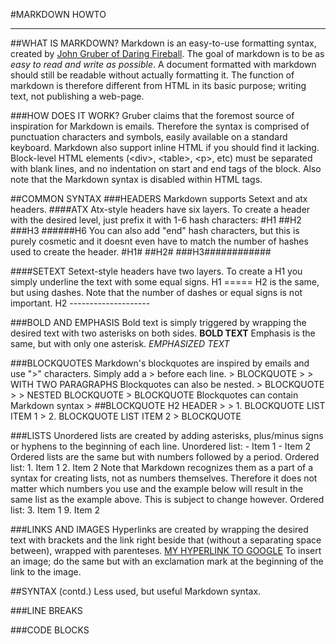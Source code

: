 #MARKDOWN HOWTO
***
##WHAT IS MARKDOWN?
Markdown is an easy-to-use formatting syntax, created by [John Gruber of Daring Fireball](http://daringfireball.net/projects/markdown/syntax).
The goal of markdown is to be as *easy to read and write as possible*. A document formatted with
markdown should still be readable without actually formatting it. The function of markdown is
therefore different from HTML in its basic purpose; writing text, not publishing a web-page.

###HOW DOES IT WORK?
Gruber claims that the foremost source of inspiration for Markdown is emails. Therefore the syntax
is comprised of punctuation characters and symbols, easily available on a standard keyboard.
Markdown also support inline HTML if you should find it lacking. Block-level HTML elements (\<div>,
\<table>, \<p>, etc) must be separated with blank lines, and no indentation on start and end tags
of the block. Also note that the Markdown syntax is disabled within HTML tags.

##COMMON SYNTAX
###HEADERS
Markdown supports Setext and atx headers.
####ATX
Atx-style headers have six layers. To create a header with the desired level, just prefix it with 
1-6 hash characters:
	#H1
	##H2
	###H3
	######H6
You can also add "end" hash characters, but this is purely cosmetic and it doesnt even have to
match the number of hashes used to create the header.
	#H1#
	##H2#
	###H3############

####SETEXT
Setext-style headers have two layers. To create a H1 you simply underline the text with
some equal signs.
	H1
	=====
H2 is the same, but using dashes. Note that the number of dashes or equal signs is not important.
	H2
	--------------------

###BOLD AND EMPHASIS
Bold text is simply triggered by wrapping the desired text with two asterisks on both sides.
	**BOLD TEXT**
Emphasis is the same, but with only one asterisk.
	*EMPHASIZED TEXT*

###BLOCKQUOTES
Markdown's blockquotes are inspired by emails and use ">" characters. Simply add a > before each
line.
	> BLOCKQUOTE
	>
	> WITH TWO PARAGRAPHS
Blockquotes can also be nested.
	> BLOCKQUOTE
	> > NESTED BLOCKQUOTE
	> BLOCKQUOTE
Blockquotes can contain Markdown syntax
	> ##BLOCKQUOTE H2 HEADER
	>
	> 1. BLOCKQUOTE LIST ITEM 1
	> 2. BLOCKQUOTE LIST ITEM 2
	> BLOCKQUOTE

###LISTS
Unordered lists are created by adding asterisks, plus/minus signs or hyphens to the beginning of 
each line.
	Unordered list:
	- Item 1
	- Item 2
Ordered lists are the same but with numbers followed by a period.
	Ordered list:
	1. Item 1
	2. Item 2
Note that Markdown recognizes them as a part of a syntax for creating lists, not as numbers
themselves. Therefore it does not matter which numbers you use and the example below will result
in the same list as the example above. This is subject to change however.
	Ordered list:
	3. Item 1
	9. Item 2

###LINKS AND IMAGES
Hyperlinks are created by wrapping the desired text with brackets and the link right beside that
(without a separating space between), wrapped with parenteses.
	[MY HYPERLINK TO GOOGLE](www.google.com)
To insert an image; do the same but with an exclamation mark at the beginning of the link to the 
image.

##SYNTAX (contd.)
Less used, but useful Markdown syntax.

###LINE BREAKS

###CODE BLOCKS
